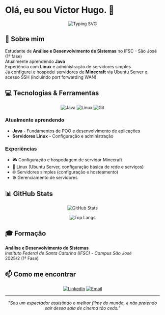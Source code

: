 # Olá, eu sou Victor Hugo. 👋

<div align="center">
  
  ![Typing SVG](https://readme-typing-svg.herokuapp.com?font=Fira+Code&pause=1000&color=2E9EF7&center=true&vCenter=true&width=435&lines=Estudante+de+ADS;Entusiasta+da+tecnologia;Explorando+o+mundo+Linux)
  
</div>

## 🚀 Sobre mim

Estudante de **Análise e Desenvolvimento de Sistemas** no IFSC - São José (1ª fase)  
Atualmente aprendendo **Java**  
Experiência com **Linux** e administração de servidores simples  
Já configurei e hospedei servidores de **Minecraft** via Ubuntu Server e acesso SSH (incluindo port forwarding WAN)  

## 💻 Tecnologias & Ferramentas

<div align="center">

![Java](https://img.shields.io/badge/Java-ED8B00?style=for-the-badge&logo=openjdk&logoColor=white)
![Linux](https://img.shields.io/badge/Linux-FCC624?style=for-the-badge&logo=linux&logoColor=black)
![Git](https://img.shields.io/badge/Git-F05032?style=for-the-badge&logo=git&logoColor=white)

</div>

###  Atualmente aprendendo
- **Java** - Fundamentos de POO e desenvolvimento de aplicações
- **Servidores Linux** - Configuração e administração

###  Experiências
- 🎮 Configuração e hospedagem de servidor Minecraft
- 🐧 Linux (Ubuntu Server, configuração básica de rede e serviços)  
- 🌐 Servidores simples (configuração e hosteamento)  
- ⚙️ Gerenciamento de servidores

## 📊 GitHub Stats

<div align="center">
  
  ![GitHub Stats](https://github-readme-stats.vercel.app/api?username=andradevh&show_icons=true&theme=tokyonight&hide_border=true)
  
  ![Top Langs](https://github-readme-stats.vercel.app/api/top-langs/?username=andradevh&layout=compact&theme=tokyonight&hide_border=true)

</div>

## 🎓 Formação

**Análise e Desenvolvimento de Sistemas**  
*Instituto Federal de Santa Catarina (IFSC) - Campus São José*  
2025/2 (1ª Fase)

## 📫 Como me encontrar

<div align="center">

[![LinkedIn](https://img.shields.io/badge/LinkedIn-0077B5?style=for-the-badge&logo=linkedin&logoColor=white)](https://www.linkedin.com/in/victor-hugo-andrade-38bb01351/)
[![Email](https://img.shields.io/badge/Email-D14836?style=for-the-badge&logo=gmail&logoColor=white)](mailto:andrade.vh18@gmail.com)

</div>

---

<div align="center">
  
  *"Sou um expectador assistindo o melhor filme do mundo, e não pretendo sair dessa sala de cinema tão cedo."*

</div>

